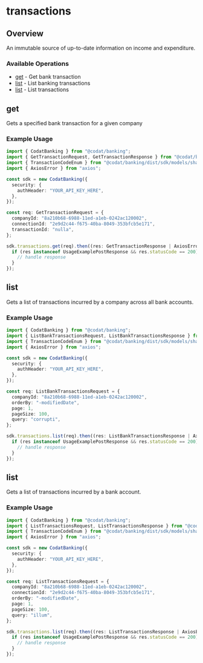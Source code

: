 # transactions

## Overview

An immutable source of up-to-date information on income and expenditure.

### Available Operations

* [get](#get) - Get bank transaction
* [list](#list) - List banking transactions
* [list](#list) - List transactions

## get

Gets a specified bank transaction for a given company

### Example Usage

```typescript
import { CodatBanking } from "@codat/banking";
import { GetTransactionRequest, GetTransactionResponse } from "@codat/banking/dist/sdk/models/operations";
import { TransactionCodeEnum } from "@codat/banking/dist/sdk/models/shared";
import { AxiosError } from "axios";

const sdk = new CodatBanking({
  security: {
    authHeader: "YOUR_API_KEY_HERE",
  },
});

const req: GetTransactionRequest = {
  companyId: "8a210b68-6988-11ed-a1eb-0242ac120002",
  connectionId: "2e9d2c44-f675-40ba-8049-353bfcb5e171",
  transactionId: "nulla",
};

sdk.transactions.get(req).then((res: GetTransactionResponse | AxiosError) => {
  if (res instanceof UsageExamplePostResponse && res.statusCode == 200) {
    // handle response
  }
});
```

## list

Gets a list of transactions incurred by a company across all bank accounts.

### Example Usage

```typescript
import { CodatBanking } from "@codat/banking";
import { ListBankTransactionsRequest, ListBankTransactionsResponse } from "@codat/banking/dist/sdk/models/operations";
import { TransactionCodeEnum } from "@codat/banking/dist/sdk/models/shared";
import { AxiosError } from "axios";

const sdk = new CodatBanking({
  security: {
    authHeader: "YOUR_API_KEY_HERE",
  },
});

const req: ListBankTransactionsRequest = {
  companyId: "8a210b68-6988-11ed-a1eb-0242ac120002",
  orderBy: "-modifiedDate",
  page: 1,
  pageSize: 100,
  query: "corrupti",
};

sdk.transactions.list(req).then((res: ListBankTransactionsResponse | AxiosError) => {
  if (res instanceof UsageExamplePostResponse && res.statusCode == 200) {
    // handle response
  }
});
```

## list

Gets a list of transactions incurred by a bank account.

### Example Usage

```typescript
import { CodatBanking } from "@codat/banking";
import { ListTransactionsRequest, ListTransactionsResponse } from "@codat/banking/dist/sdk/models/operations";
import { TransactionCodeEnum } from "@codat/banking/dist/sdk/models/shared";
import { AxiosError } from "axios";

const sdk = new CodatBanking({
  security: {
    authHeader: "YOUR_API_KEY_HERE",
  },
});

const req: ListTransactionsRequest = {
  companyId: "8a210b68-6988-11ed-a1eb-0242ac120002",
  connectionId: "2e9d2c44-f675-40ba-8049-353bfcb5e171",
  orderBy: "-modifiedDate",
  page: 1,
  pageSize: 100,
  query: "illum",
};

sdk.transactions.list(req).then((res: ListTransactionsResponse | AxiosError) => {
  if (res instanceof UsageExamplePostResponse && res.statusCode == 200) {
    // handle response
  }
});
```
